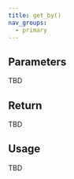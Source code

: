 ```yaml
---
title: get_by()
nav_groups:
  - primary
---
```




## Parameters

TBD

## Return

TBD

## Usage

TBD